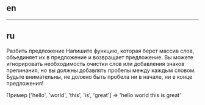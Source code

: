 ## en

---

## ru

Разбить предложение
Напишите функцию, которая берет массив слов, объединяет их в предложение и возвращает предложение.
Вы можете игнорировать необходимость очистки слов или добавления знаков препинания, но вы должны добавлять пробелы между каждым словом.
Будьте внимательны, не должно быть пробела ни в начале, ни в конце предложения!

Пример
['hello', 'world', 'this', 'is', 'great'] => 'hello world this is great'
